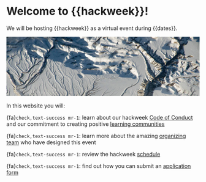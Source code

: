 # Welcome to {{hackweek}}!

We will be hosting {{hackweek}} as a virtual event during {{dates}}.

![snow from iss](img/snow_from_iss.jpg)

In this website you will:

{fa}`check,text-success mr-1`: learn about our hackweek [Code of Conduct](norms/CoC) and our commitment to creating positive [learning communities](norms/community)

{fa}`check,text-success mr-1`: learn more about the amazing [organizing team](team) who have designed this event

{fa}`check,text-success mr-1`: review the hackweek [schedule](schedule)

{fa}`check,text-success mr-1`: find out how you can submit an [application form](application) 
